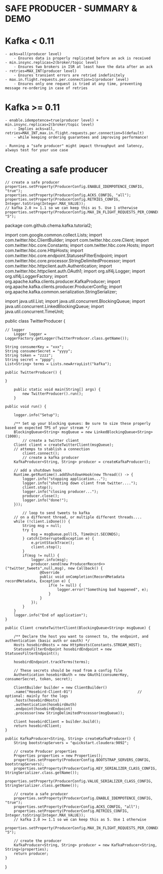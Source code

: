 # SAFE PRODUCER - SUMMARY & DEMO

# Kafka < 0.11
	- acks=all(producer level)
		- Ensures data is properly replicated before an ack is received
	- min.insync.replicas=2(broker/topic level)
		- Ensures two brokers in ISR at least have the data after an ack
	- retries=MAX_INT(producer level)
		- Ensures transient errors are retried indefinitely
	- max.in.flight.requests.per.connection=1(producer level)
		- Ensures only one request is tried at any time, preventing message re-ordering in case of retries

# Kafka >= 0.11
	- enable.idempotence=true(producer level) + min.insync.replicas=2(broker/topic level)
		- Implies acks=all, retries=MAX_INT,max.in.flight.requests.per.connection=5(default)
		- while keeping ordering guarantees and improving performance!

	- Running a "safe producer" might impact throughput and latency, always test for your use case

# Creating a safe producer

	// create a safe producer
	properties.setProperty(ProducerConfig.ENABLE_IDEMPOTENCE_CONFIG, "true");
	properties.setProperty(ProducerConfig.ACKS_CONFIG, "all");
	properties.setProperty(ProducerConfig.RETRIES_CONFIG, Integer.toString(Integer.MAX_VALUE));
	// kafka 2.0 >= 1.1 so we can keep this as 5. Use 1 otherwise
	properties.setProperty(ProducerConfig.MAX_IN_FLIGHT_REQUESTS_PER_CONNECTION, "5"); 




package com.github.chema.kafka.tutorial2;

import com.google.common.collect.Lists;
import com.twitter.hbc.ClientBuilder;
import com.twitter.hbc.core.Client;
import com.twitter.hbc.core.Constants;
import com.twitter.hbc.core.Hosts;
import com.twitter.hbc.core.HttpHosts;
import com.twitter.hbc.core.endpoint.StatusesFilterEndpoint;
import com.twitter.hbc.core.processor.StringDelimitedProcessor;
import com.twitter.hbc.httpclient.auth.Authentication;
import com.twitter.hbc.httpclient.auth.OAuth1;
import org.slf4j.Logger;
import org.slf4j.LoggerFactory;
import org.apache.kafka.clients.producer.KafkaProducer;
import org.apache.kafka.clients.producer.ProducerConfig;
import org.apache.kafka.common.serialization.StringSerializer;

import java.util.List;
import java.util.concurrent.BlockingQueue;
import java.util.concurrent.LinkedBlockingQueue;
import java.util.concurrent.TimeUnit;

public class TwitterProducer {

	// logger
    	Logger logger = LoggerFactory.getLogger(TwitterProducer.class.getName());

	String consumerKey = "xxx";
	String consumerSecret = "yyyy";
	String token = "zzzz";
	String secret = "pppp";
	List<String> terms = Lists.newArrayList("kafka");

	public TwitterProducer() {

	}

    	public static void main(String[] args) {
        	new TwitterProducer().run();
    	}

	public void run() {

		logger.info("Setup");

		/** Set up your blocking queues: Be sure to size these properly based on expected TPS of your stream */
		BlockingQueue<String> msgQueue = new LinkedBlockingQueue<String>(1000);
        	// create a twitter client
		Client client = createTwitterClient(msgQueue); 
		// attemps to stablish a connection
        	client.connect();
        	// create a kafka producer
		KafkaProducer<String, String> producer = createKafkaProducer();

		// add a shutdown hook
		Runtime.getRuntime().addShutdownHook(new Thread(() -> {
			logger.info("stopping application...");
			logger.info("shutting down client from twitter....");
			client.stop();
			logger.info("closing producer...");
			producer.close();
			logger.info("done!");
		}));
        
        	// loop to send tweets to kafka 
		// on a different thread, or multiple different threads....
		while (!client.isDone()) {
			String msg = null;
			try {
  				msg = msgQueue.poll(5, TimeUnit.SECONDS);
			} catch(InterruptedException e) {
				e.printStackTrace();
				client.stop();
			}
  			if(msg != null) {
				logger.info(msg);
				producer.send(new ProducerRecord<>("twitter_tweets",null,msg), new Callback() {
					@Override
					public void onCompletion(RecordMetadata recordMetadata, Exception e) {
						if(e != null) {
							logger.error("Something bad happened", e);
						}
					}
				});
			}
		}
		logger.info("End of application");
	}
	
	public Client createTwitterClient(BlockingQueue<String> msgQueue) {

		/** Declare the host you want to connect to, the endpoint, and authentication (basic auth or oauth) */
		Hosts hosebirdHosts = new HttpHosts(Constants.STREAM_HOST);
		StatusesFilterEndpoint hosebirdEndpoint = new StatusesFilterEndpoint();
		
		hosebirdEndpoint.trackTerms(terms);

		// These secrets should be read from a config file
		Authentication hosebirdAuth = new OAuth1(consumerKey, consumerSecret, token, secret);

		ClientBuilder builder = new ClientBuilder()
  		.name("Hosebird-Client-01")                              // optional: mainly for the logs
  		.hosts(hosebirdHosts)
  		.authentication(hosebirdAuth)
  		.endpoint(hosebirdEndpoint)
  		.processor(new StringDelimitedProcessor(msgQueue)); 

		Client hosebirdClient = builder.build();
		return hosebirdClient;
	}

	public KafkaProducer<String, String> createKafkaProducer() {
		String bootstrapServers = "quickstart.cloudera:9092";

		// create Producer properties
		Properties properties = new Properties();
		properties.setProperty(ProducerConfig.BOOTSTRAP_SERVERS_CONFIG, bootstrapServers);
		properties.setProperty(ProducerConfig.KEY_SERIALIZER_CLASS_CONFIG, StringSerializer.class.getName());
		properties.setProperty(ProducerConfig.VALUE_SERIALIZER_CLASS_CONFIG, StringSerializer.class.getName());

		// create a safe producer
		properties.setProperty(ProducerConfig.ENABLE_IDEMPOTENCE_CONFIG, "true");
		properties.setProperty(ProducerConfig.ACKS_CONFIG, "all");
		properties.setProperty(ProducerConfig.RETRIES_CONFIG, Integer.toString(Integer.MAX_VALUE));
		// kafka 2.0 >= 1.1 so we can keep this as 5. Use 1 otherwise
		properties.setProperty(ProducerConfig.MAX_IN_FLIGHT_REQUESTS_PER_CONNECTION, "5"); 

		// create the producer
		KafkaProducer<String, String> producer = new KafkaProducer<String, String>(properties);
		return producer;
	}

}